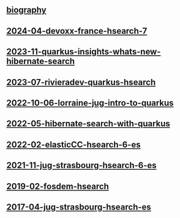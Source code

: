 ## [biography](biography)

## [2024-04-devoxx-france-hsearch-7](2024-04-devoxx-france-hsearch-7)

## [2023-11-quarkus-insights-whats-new-hibernate-search](2023-11-quarkus-insights-whats-new-hibernate-search)

## [2023-07-rivieradev-quarkus-hsearch](2023-07-rivieradev-quarkus-hsearch)

## [2022-10-06-lorraine-jug-intro-to-quarkus](2022-10-06-lorraine-jug-intro-to-quarkus)

## [2022-05-hibernate-search-with-quarkus](2022-05-hibernate-search-with-quarkus)

## [2022-02-elasticCC-hsearch-6-es](2022-02-elasticCC-hsearch-6-es)

## [2021-11-jug-strasbourg-hsearch-6-es](2021-11-jug-strasbourg-hsearch-6-es)

## [2019-02-fosdem-hsearch](2019-02-fosdem-hsearch)

## [2017-04-jug-strasbourg-hsearch-es](2017-04-jug-strasbourg-hsearch-es)

